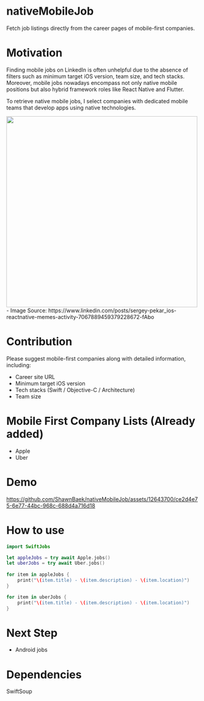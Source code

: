 # nativeMobileJob
Fetch job listings directly from the career pages of mobile-first companies.

# Motivation
Finding mobile jobs on LinkedIn is often unhelpful due to the absence of filters such as minimum target iOS version, team size, and tech stacks. Moreover, mobile jobs nowadays encompass not only native mobile positions but also hybrid framework roles like React Native and Flutter.

To retrieve native mobile jobs, I select companies with dedicated mobile teams that develop apps using native technologies.

<img src="https://github.com/ShawnBaek/nativeMobileJob/assets/12643700/5695420f-c001-48bf-a514-34d27d3f7097" width=500>
- Image Source: https://www.linkedin.com/posts/sergey-pekar_ios-reactnative-memes-activity-7067889459379228672-fAbo

# Contribution
Please suggest mobile-first companies along with detailed information, including:
- Career site URL
- Minimum target iOS version
- Tech stacks (Swift / Objective-C / Architecture)
- Team size

# Mobile First Company Lists (Already added)
- Apple
- Uber

# Demo
https://github.com/ShawnBaek/nativeMobileJob/assets/12643700/ce2d4e75-6e77-44bc-968c-688d4a716d18

# How to use

```swift
import SwiftJobs

let appleJobs = try await Apple.jobs()
let uberJobs = try await Uber.jobs()
      
for item in appleJobs {
    print("\(item.title) - \(item.description) - \(item.location)")
}

for item in uberJobs {
    print("\(item.title) - \(item.description) - \(item.location)")
}
```

# Next Step
- Android jobs

# Dependencies
SwiftSoup
